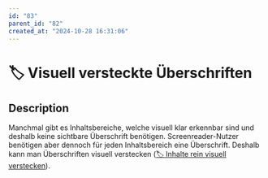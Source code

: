 ```yaml
---
id: "83"
parent_id: "82"
created_at: "2024-10-28 16:31:06"
---
```


# 🏷️ Visuell versteckte Überschriften

## Description

Manchmal gibt es Inhaltsbereiche, welche visuell klar erkennbar sind und deshalb keine sichtbare Überschrift benötigen. Screenreader-Nutzer benötigen aber dennoch für jeden Inhaltsbereich eine Überschrift. Deshalb kann man Überschriften visuell verstecken ([🏷️ Inhalte rein visuell verstecken](/en/tags/techniken/inhalte-verstecken/inhalte-rein-visuell-verstecken)).